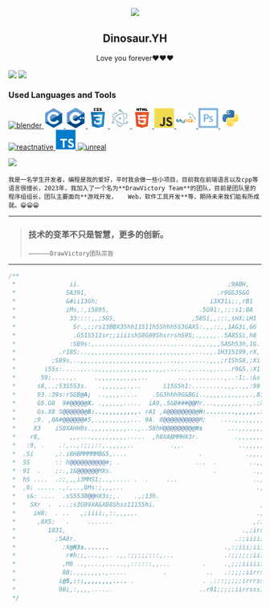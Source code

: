 <p align="center">
<img width="150" src="https://avatars.githubusercontent.com/u/114334287?v=4">
<h2 align="center">Dinosaur.YH</h2>
<p align="center">Love you forever❤❤❤</p>
</p>
<a><img align="center" src="https://github-readme-stats.vercel.app/api?username=dinowritecode&theme=dracula&show_icons=true">
</a>
<a><img align="center" src="https://github-readme-stats.vercel.app/api/top-langs/?username=dinowritecode&layout=compact&theme=dracula">
</a>
<p align="left">
</p>

<h3 align="left">Used Languages and Tools</h3>
<p align="left"> <a href="https://www.blender.org/" target="_blank" rel="noreferrer"> <img src="https://download.blender.org/branding/community/blender_community_badge_white.svg" alt="blender" width="40" height="40"/> </a> <a href="https://www.cprogramming.com/" target="_blank" rel="noreferrer"> <img src="https://raw.githubusercontent.com/devicons/devicon/master/icons/c/c-original.svg" alt="c" width="40" height="40"/> </a> <a href="https://www.w3schools.com/cpp/" target="_blank" rel="noreferrer"> <img src="https://raw.githubusercontent.com/devicons/devicon/master/icons/cplusplus/cplusplus-original.svg" alt="cplusplus" width="40" height="40"/> </a> <a href="https://www.w3schools.com/css/" target="_blank" rel="noreferrer"> <img src="https://raw.githubusercontent.com/devicons/devicon/master/icons/css3/css3-original-wordmark.svg" alt="css3" width="40" height="40"/> </a> <a href="https://www.electronjs.org" target="_blank" rel="noreferrer"> <img src="https://raw.githubusercontent.com/devicons/devicon/master/icons/electron/electron-original.svg" alt="electron" width="40" height="40"/> </a> <a href="https://www.w3.org/html/" target="_blank" rel="noreferrer"> <img src="https://raw.githubusercontent.com/devicons/devicon/master/icons/html5/html5-original-wordmark.svg" alt="html5" width="40" height="40"/> </a> <a href="https://developer.mozilla.org/en-US/docs/Web/JavaScript" target="_blank" rel="noreferrer"> <img src="https://raw.githubusercontent.com/devicons/devicon/master/icons/javascript/javascript-original.svg" alt="javascript" width="40" height="40"/> </a> <a href="https://www.mysql.com/" target="_blank" rel="noreferrer"> <img src="https://raw.githubusercontent.com/devicons/devicon/master/icons/mysql/mysql-original-wordmark.svg" alt="mysql" width="40" height="40"/> </a> <a href="https://www.photoshop.com/en" target="_blank" rel="noreferrer"> <img src="https://raw.githubusercontent.com/devicons/devicon/master/icons/photoshop/photoshop-line.svg" alt="photoshop" width="40" height="40"/> </a> <a href="https://www.python.org" target="_blank" rel="noreferrer"> <img src="https://raw.githubusercontent.com/devicons/devicon/master/icons/python/python-original.svg" alt="python" width="40" height="40"/> </a> <a href="https://reactnative.dev/" target="_blank" rel="noreferrer"> <img src="https://reactnative.dev/img/header_logo.svg" alt="reactnative" width="40" height="40"/> </a> <a href="https://www.typescriptlang.org/" target="_blank" rel="noreferrer"> <img src="https://raw.githubusercontent.com/devicons/devicon/master/icons/typescript/typescript-original.svg" alt="typescript" width="40" height="40"/> </a> <a href="https://unrealengine.com/" target="_blank" rel="noreferrer"> <img src="https://raw.githubusercontent.com/kenangundogan/fontisto/036b7eca71aab1bef8e6a0518f7329f13ed62f6b/icons/svg/brand/unreal-engine.svg" alt="unreal" width="40" height="40"/> </a> </p>
<a><img src="https://github-profile-trophy.vercel.app/?username=dinowritecode&theme=onedark&no-frame=false&column=-1"></a>

    我是一名学生开发者，编程是我的爱好，平时我会做一些小项目，目前我在前端语言以及cpp等语言很擅长，2023年，我加入了一个名为**DrawVictory Team**的团队，目前是团队里的程序组组长，团队主要面向**游戏开发，	Web，软件工具开发**等，期待未来我们能有所成就。😁😁😁

---

> ### **技术的变革不只是智慧，更多的创新。**
>
>     ——————DrawVictory团队宗旨

---

```c++
/**
 *               ii.                                         ;9ABH,        
 *              SA391,                                    .r9GG35&G        
 *              &#ii13Gh;                               i3X31i;:,rB1       
 *              iMs,:,i5895,                         .5G91:,:;:s1:8A       
 *               33::::,,;5G5,                     ,58Si,,:::,sHX;iH1      
 *                Sr.,:;rs13BBX35hh11511h5Shhh5S3GAXS:.,,::,,1AG3i,GG      
 *                .G51S511sr;;iiiishS8G89Shsrrsh59S;.,,,,,..5A85Si,h8      
 *               :SB9s:,............................,,,.,,,SASh53h,1G.     
 *            .r18S;..,,,,,,,,,,,,,,,,,,,,,,,,,,,,,....,,.1H315199,rX,     
 *          ;S89s,..,,,,,,,,,,,,,,,,,,,,,,,....,,.......,,,;r1ShS8,;Xi     
 *        i55s:.........,,,,,,,,,,,,,,,,.,,,......,.....,,....r9&5.:X1     
 *       59;.....,.     .,,,,,,,,,,,...        .............,..:1;.:&s     
 *      s8,..;53S5S3s.   .,,,,,,,.,..      i15S5h1:.........,,,..,,:99     
 *      93.:39s:rSGB@A;  ..,,,,.....    .SG3hhh9G&BGi..,,,,,,,,,,,,.,83    
 *      G5.G8  9#@@@@@X. .,,,,,,.....  iA9,.S&B###@@Mr...,,,,,,,,..,.;Xh   
 *      Gs.X8 S@@@@@@@B:..,,,,,,,,,,. rA1 ,A@@@@@@@@@H:........,,,,,,.iX:  
 *     ;9. ,8A#@@@@@@#5,.,,,,,,,,,... 9A. 8@@@@@@@@@@M;    ....,,,,,,,,S8  
 *     X3    iS8XAHH8s.,,,,,,,,,,...,..58hH@@@@@@@@@Hs       ...,,,,,,,:Gs   
 *    r8,        ,,,...,,,,,,,,,,.....  ,h8XABMMHX3r.          .,,,,,,,.rX:  
 *   :9, .    .:,..,:;;;::,.,,,,,..          .,,.               ..,,,,,,.59  
 *  .Si      ,:.i8HBMMMMMB&5,....                    .            .,,,,,.sMr 
 *  SS       :: h@@@@@@@@@@#; .                     ...  .         ..,,,,iM5 
 *  91  .    ;:.,1&@@@@@@MXs.                            .          .,,:,:&S 
 *  hS ....  .:;,,,i3MMS1;..,..... .  .     ...                     ..,:,.99 
 *  ,8; ..... .,:,..,8Ms:;,,,...                                     .,::.83 
 *   s&: ....  .sS553B@@HX3s;,.    .,;13h.                            .:::&1 
 *    SXr  .  ...;s3G99XA&X88Shss11155hi.                             ,;:h&, 
 *     iH8:  . ..   ,;iiii;,::,,,,,.                                 .;irHA  
 *      ,8X5;   .     .......                                       ,;iihS8Gi
 *         1831,                                                 .,;irrrrrs&@
 *           ;5A8r.                                            .:;iiiiirrss1H
 *             :X@H3s.......                                .,:;iii;iiiiirsrh
 *              r#h:;,...,,.. .,,:;;;;;:::,...              .:;;;;;;iiiirrss1
 *             ,M8 ..,....,.....,,::::::,,...         .     .,;;;iiiiiirss11h
 *             8B;.,,,,,,,.,.....          .           ..   .:;;;;iirrsss111h
 *            i@5,:::,,,,,,,,.... .                   . .:::;;;;;irrrss111111
 *            9Bi,:,,,,......                        ..r91;;;;;iirrsss1ss1111
 */
```
